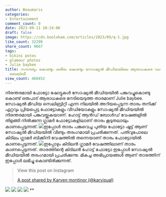 ```yaml
---
author: Beaumaris
categories:
- Entertainment
comment_count: 0
date: 2023-09-11 10:24:06
draft: false
image: https://cdn.boolokam.com/articles/2023/09/q-1.jpg
like_count: 32299
share_count: 9667
tags:
- bikini potos
- glamour photos
- Julie baybee
title: സൗന്ദര്യം കൊണ്ടും ശരീരം കൊണ്ടും സോഷ്യൽ മീഡിയയിലെ ആരാധകരെ വശീകരിക്കുകയാണ് ജൂലീ
  ബെയ്ബീ
view_count: 468452
---
```


നിരന്തരമായി ഫോട്ടോ ഷോട്ടുകൾ സോഷ്യൽ മീഡിയയിൽ പങ്കുവച്ചുകൊണ്ടു കൊണ്ട് ഒരുപാട് ആരാധകരെ നേടിയെടുത്ത താരമാണ് Julie baybee. സോഷ്യൽ മീഡിയ സെലിബ്രിറ്റി എന്ന നിലയിൽ അറിയപ്പെടുന്ന താരം തനിക്ക് ഏറ്റവും പ്രിയപ്പെട്ട ഫോട്ടോകളും വീഡിയോകളും സോഷ്യൽ മീഡിയയിൽ നിരന്തരമായി പങ്കുവയ്ക്കുകയാണ്. ഹോട്ട് ആൻഡ് ബോൾഡ് വേഷങ്ങളിൽ തിളങ്ങി നിൽക്കുന്ന ഗ്ലാമർ ഫോട്ടോകളിലാണ് താരം കൂടുതലായും കാണപ്പെടുന്നത്. ![](https://cdn.boolokam.com/articles/2023/09/q-1.jpg)ഇപ്പോൾ താരം പങ്കുവെച്ച പുതിയ ഫോട്ടോ ഷൂട്ട് ആണ് സോഷ്യൽ മീഡിയയിൽ വീണ്ടും തരംഗമായി പ്രചരിക്കുന്നത്. പതിവുപോലെ കിടിലം ഗ്ലാമർ ബിക്കിനി വേഷത്തിൽ തന്നെയാണ് താരം ഫോട്ടോയിൽ കാണപ്പെടുന്നത്. ![](https://cdn.boolokam.com/articles/2023/09/q-3.jpg)ഇപ്പോഴും കിടിലൻ ഗ്ലാമർ വേഷത്തിലാണ് താരം കാണപ്പെടുന്നത്. താരത്തിന്റെ കിടിലൻ ഹോട്ട് ഫോട്ടോ ഇപ്പോൾ സോഷ്യൽ മീഡിയയിൽ തരംഗമായി പ്രചരിക്കുന്നു. മികച്ച അഭിപ്രായങ്ങൾ ആണ് താരത്തിന് ഇപ്പോൾ ലഭിച്ചു കൊണ്ടിരിക്കുന്നത്. 

> View this post on Instagram
> 
> [A post shared by Karven montinor (@karvisual)](https://www.instagram.com/p/B-8XPxfl8kI/?utm_source=ig_embed&utm_campaign=loading)

![](https://cdn.boolokam.com/articles/2023/09/q-2.jpg) ![](https://cdn.boolokam.com/articles/2023/09/q-4.jpg) ![](https://cdn.boolokam.com/articles/2023/09/q-5.jpg) ![](https://cdn.boolokam.com/articles/2023/09/q-7.jpg) **